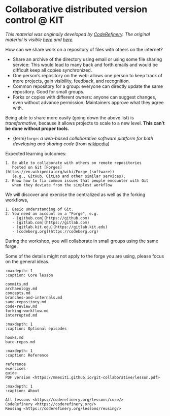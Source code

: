 # Collaborative distributed version control @ KIT

_This material was originally developed by [CodeRefinery](https://coderefinery.org/).
The original material is visible [here](https://coderefinery.github.io/git-collaborative/)
and [here](https://coderefinery.github.io/git-intro/)._


How can we share work on a repository of files with others on the internet?

- Share an archive of the directory using email or using some file sharing service:
  This would lead to many back and forth emails and would be difficult
  keep all copies synchronized.
- One person’s repository on the web: allows one person to keep track of
  more projects, gain visibility, feedback, and recognition.
- Common repository for a group: everyone can directly update the same repository.
  Good for small groups.
- Forks or copies with different owners: anyone can suggest changes, even without
  advance permission. Maintainers approve what they agree with.

Being able to share more easily (going down the above list) is *transformative*,
because it allows projects to scale to a new level.
**This can’t be done without proper tools.**


- {term}`forge`: _a web-based collaborative software platform for both developing and sharing code_ (from [wikipedia](https://en.wikipedia.org/wiki/Forge_(software)))


Expected learning outcomes: 
```{objectives}
1. Be able to collaborate with others on remote repositories 
   hosted on Git [Forges](https://en.wikipedia.org/wiki/Forge_(software))
   (e.g., GitHub, GitLab and other similar services).
2. Know how to fix common issues that people encounter with Git
   when they deviate from the simplest workflow
```
We will discover and exercise 
the centralized as well as the forking workflows,

```{prereq}
1. Basic understanding of Git.
2. You need an account on a "Forge", e.g.
   - [github.com](https://github.com)
   - [gitlab.com](https://gitlab.com)
   - [gitlab.kit.edu](https://gitlab.kit.edu)
   - [codeberg.org](https://codeberg.org)
```

During the workshop, 
you will collaborate in small groups using the same forge. 

Some of the details might not apply to the forge you are using, 
please focus on the general ideas.


```{toctree}
:maxdepth: 1
:caption: Core lesson

commits.md
archaeology.md
concepts.md
branches-and-internals.md
same-repository.md
code-review.md
forking-workflow.md
interrupted.md
```

```{toctree}
:maxdepth: 1
:caption: Optional episodes

hooks.md
bare-repos.md
```

```{toctree}
:maxdepth: 1
:caption: Reference

reference
exercises
guide
PDF version <https://mmesiti.github.io/git-collaborative/lesson.pdf>
```

```{toctree}
:maxdepth: 1
:caption: About

All lessons <https://coderefinery.org/lessons/core/>
CodeRefinery <https://coderefinery.org/>
Reusing <https://coderefinery.org/lessons/reusing/>
```
